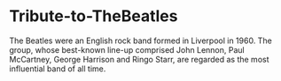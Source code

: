 # Tribute-to-TheBeatles
The Beatles were an English rock band formed in Liverpool in 1960.
The group, whose best-known line-up comprised John Lennon, Paul McCartney, George Harrison and Ringo Starr,
are regarded as the most influential band of all time.


